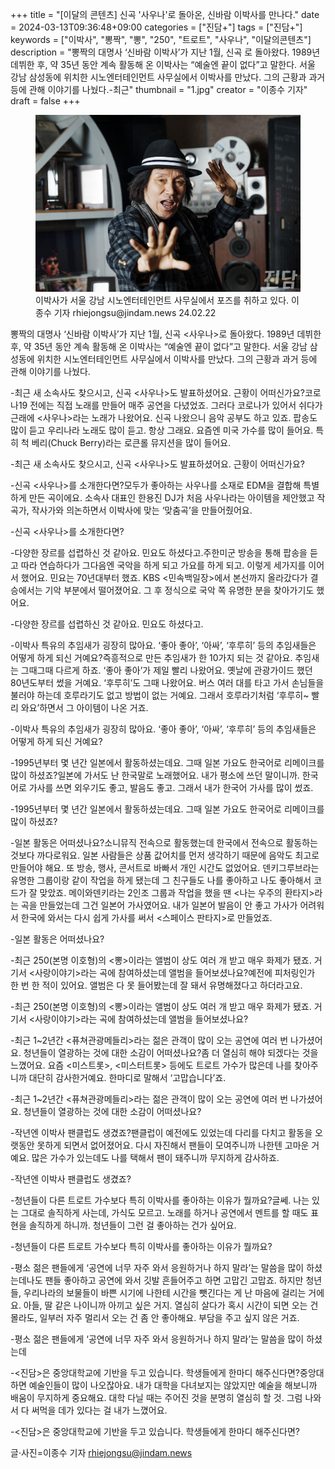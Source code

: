 +++
title = "[이달의 콘텐츠] 신곡 '사우나'로 돌아온, 신바람 이박사를 만나다."
date = 2024-03-13T09:36:48+09:00
categories = ["진담+"]
tags = ["진담+"]
keywords = ["이박사", "뽕짝", "뽕", "250", "트로트", "사우나", "이달의콘텐츠"]
description = "뽕짝의 대명사 ‘신바람 이박사’가 지난 1월, 신곡 로 돌아왔다. 1989년 데뷔한 후, 약 35년 동안 계속 활동해 온 이박사는 “예술엔 끝이 없다”고 말한다. 서울 강남 삼성동에 위치한 시노엔터테인먼트 사무실에서 이박사를 만났다. 그의 근황과 과거 등에 관해 이야기를 나눴다.-최근"
thumbnail = "1.jpg"
creator = "이종수 기자"
draft = false
+++

<figure>
  <img src="1.jpg" alt="no image" />
  <figcaption>이박사가 서울 강남 시노엔터테인먼트 사무실에서 포즈를 취하고 있다. 이종수 기자 rhiejongsu@jindam.news 24.02.22</figcaption>
</figure>


뽕짝의 대명사 ‘신바람 이박사’가 지난 1월, 신곡 <사우나>로 돌아왔다. 1989년 데뷔한 후, 약 35년 동안 계속 활동해 온 이박사는 “예술엔 끝이 없다”고 말한다. 서울 강남 삼성동에 위치한 시노엔터테인먼트 사무실에서 이박사를 만났다. 그의 근황과 과거 등에 관해 이야기를 나눴다.

-최근 새 소속사도 찾으시고, 신곡 <사우나>도 발표하셨어요. 근황이 어떠신가요?코로나19 전에는 직접 노래를 만들어 매주 공연을 다녔었죠. 그러다 코로나가 있어서 쉬다가 근래에 <사우나>라는 노래가 나왔어요. 신곡 나왔으니 음악 공부도 하고 있죠. 팝송도 많이 듣고 우리나라 노래도 많이 듣고. 항상 그래요. 요즘엔 미국 가수를 많이 들어요. 특히 척 베리(Chuck Berry)라는 로큰롤 뮤지션을 많이 들어요.

-최근 새 소속사도 찾으시고, 신곡 <사우나>도 발표하셨어요. 근황이 어떠신가요?

-신곡 <사우나>를 소개한다면?모두가 좋아하는 사우나를 소재로 EDM을 결합해 특별하게 만든 곡이에요. 소속사 대표인 한용진 DJ가 처음 사우나라는 아이템을 제안했고 작곡가, 작사가와 의논하면서 이박사에 맞는 ‘맞춤곡’을 만들어줬어요.

-신곡 <사우나>를 소개한다면?

-다양한 장르를 섭렵하신 것 같아요. 민요도 하셨다고.주한미군 방송을 통해 팝송을 듣고 따라 연습하다가 그다음엔 국악을 하게 되고 가요를 하게 되고. 이렇게 세가지를 이어서 했어요. 민요는 70년대부터 했죠. KBS <민속백일장>에서 본선까지 올라갔다가 결승에서는 기악 부분에서 떨어졌어요. 그 후 정식으로 국악 쪽 유명한 분을 찾아가기도 했어요.

-다양한 장르를 섭렵하신 것 같아요. 민요도 하셨다고.

-이박사 특유의 추임새가 굉장히 많아요. ‘좋아 좋아’, ‘아싸’, ‘후루히’ 등의 추임새들은 어떻게 하게 되신 거예요?즉흥적으로 만든 추임새가 한 10가지 되는 것 같아요. 추임새는 그때그때 다르게 하죠. ‘좋아 좋아’가 제일 빨리 나왔어요. 옛날에 관광가이드 했던 80년도부터 썼을 거예요. ‘후루히’도 그때 나왔어요. 버스 여러 대를 타고 가서 손님들을 불러야 하는데 호루라기도 없고 방법이 없는 거예요. 그래서 호루라기처럼 ‘후루히~ 빨리 와요’하면서 그 아이템이 나온 거죠.

-이박사 특유의 추임새가 굉장히 많아요. ‘좋아 좋아’, ‘아싸’, ‘후루히’ 등의 추임새들은 어떻게 하게 되신 거예요?

-1995년부터 몇 년간 일본에서 활동하셨는데요. 그때 일본 가요도 한국어로 리메이크를 많이 하셨죠?일본에 가서도 난 한국말로 노래했어요. 내가 평소에 쓰던 말이니까. 한국어로 가사를 쓰면 외우기도 좋고, 발음도 좋고. 그래서 내가 한국어 가사를 많이 썼죠.

-1995년부터 몇 년간 일본에서 활동하셨는데요. 그때 일본 가요도 한국어로 리메이크를 많이 하셨죠?

-일본 활동은 어떠셨나요?소니뮤직 전속으로 활동했는데 한국에서 전속으로 활동하는 것보다 까다로워요. 일본 사람들은 상품 값어치를 먼저 생각하기 때문에 음악도 최고로 만들어야 해요. 또 방송, 행사, 콘서트로 바빠서 개인 시간도 없었어요. 덴키그루브라는 유명한 그룹이랑 같이 작업을 하게 됐는데 그 친구들도 나를 좋아하고 나도 좋아해서 코드가 잘 맞았죠. 메이와덴키라는 2인조 그룹과 작업을 했을 땐 <나는 우주의 환타지>라는 곡을 만들었는데 그건 일본어 가사였어요. 내가 일본어 발음이 안 좋고 가사가 어려워서 한국에 와서는 다시 쉽게 가사를 써서 <스페이스 판타지>로 만들었죠.

-일본 활동은 어떠셨나요?

-최근 250(본명 이호형)의 <뽕>이라는 앨범이 상도 여러 개 받고 매우 화제가 됐죠. 거기서 <사랑이야기>라는 곡에 참여하셨는데 앨범을 들어보셨나요?예전에 피처링인가 한 번 한 적이 있어요. 앨범은 다 못 들어봤는데 잘 돼서 유명해졌다고 하더라고요.

-최근 250(본명 이호형)의 <뽕>이라는 앨범이 상도 여러 개 받고 매우 화제가 됐죠. 거기서 <사랑이야기>라는 곡에 참여하셨는데 앨범을 들어보셨나요?

-최근 1~2년간 <퓨쳐관광메들리>라는 젊은 관객이 많이 오는 공연에 여러 번 나가셨어요. 청년들이 열광하는 것에 대한 소감이 어떠셨나요?좀 더 열심히 해야 되겠다는 것을 느꼈어요. 요즘 <미스트롯>, <미스터트롯> 등에도 트로트 가수가 많은데 나를 찾아주니까 대단히 감사한거예요. 한마디로 말해서 ‘고맙습니다’죠.

-최근 1~2년간 <퓨쳐관광메들리>라는 젊은 관객이 많이 오는 공연에 여러 번 나가셨어요. 청년들이 열광하는 것에 대한 소감이 어떠셨나요?

-작년엔 이박사 팬클럽도 생겼죠?팬클럽이 예전에도 있었는데 다리를 다치고 활동을 오랫동안 못하게 되면서 없어졌어요. 다시 자진해서 팬들이 모여주니까 나한텐 고마운 거예요. 많은 가수가 있는데도 나를 택해서 팬이 돼주니까 무지하게 감사하죠.

-작년엔 이박사 팬클럽도 생겼죠?

-청년들이 다른 트로트 가수보다 특히 이박사를 좋아하는 이유가 뭘까요?글쎄. 나는 있는 그대로 솔직하게 사는데, 가식도 모르고. 노래를 하거나 공연에서 멘트를 할 때도 표현을 솔직하게 하니까. 청년들이 그런 걸 좋아하는 건가 싶어요.

-청년들이 다른 트로트 가수보다 특히 이박사를 좋아하는 이유가 뭘까요?

-평소 젊은 팬들에게 ‘공연에 너무 자주 와서 응원하거나 하지 말라’는 말씀을 많이 하셨는데나도 팬들 좋아하고 공연에 와서 깃발 흔들어주고 하면 고맙긴 고맙죠. 하지만 청년들, 우리나라의 보물들이 바쁜 시기에 나한테 시간을 뺏긴다는 게 난 마음에 걸리는 거에요. 아들, 딸 같은 나이니까 아끼고 싶은 거지. 열심히 살다가 혹시 시간이 되면 오는 건 몰라도, 일부러 자주 멀리서 오는 건 좀 안 좋아해요. 부담을 주고 싶지 않은 거죠.

-평소 젊은 팬들에게 ‘공연에 너무 자주 와서 응원하거나 하지 말라’는 말씀을 많이 하셨는데

-<진담>은 중앙대학교에 기반을 두고 있습니다. 학생들에게 한마디 해주신다면?중앙대 하면 예술인들이 많이 나오잖아요. 내가 대학을 다녀보지는 않았지만 예술을 해보니까 배움이 무지하게 중요해요. 대학 다닐 때는 주어진 것을 분명히 열심히 할 것. 그럼 나와서 다 써먹을 데가 있다는 걸 내가 느꼈어요.

-<진담>은 중앙대학교에 기반을 두고 있습니다. 학생들에게 한마디 해주신다면?

글·사진=이종수 기자 rhiejongsu@jindam.news


